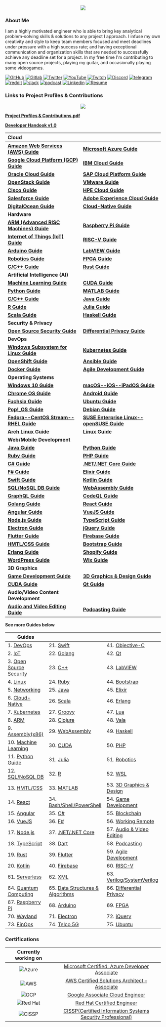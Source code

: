 <h1 align="center">
 <img src="https://user-images.githubusercontent.com/45159366/81243342-6c350f00-8fc4-11ea-9037-9cbe0f7bf3ff.png">
</h1>

### About Me
I am a highly motivated engineer who is able to bring key analytical problem-solving skills & solutions to any project I approach. I infuse my own creativity and style to keep team members focused and meet deadlines under pressure with a high success rate; and having exceptional communication and organization skills that are needed to successfully achieve any deadline set for a project. In my free time I'm contributing to many open source projects, playing my guitar, and occasionally playing some videogames.

[![GitHub](https://user-images.githubusercontent.com/45159366/94374332-67cad900-00c0-11eb-953d-8727aae8031d.png)](https://github.com/mikeroyal)
[![Gitlab](https://user-images.githubusercontent.com/45159366/114458301-e20e0700-9b93-11eb-8b4a-81784aba901c.png)](https://gitlab.com/maos20008)
[![Twitter](https://user-images.githubusercontent.com/45159366/85327986-bdba3000-b484-11ea-87f0-20be14e54852.png)](https://twitter.com/Miker256)
[![YouTube](https://user-images.githubusercontent.com/45159366/95527913-81570500-098b-11eb-9d12-7601543de4aa.png)]()
[![Twitch](https://user-images.githubusercontent.com/45159366/95504868-3ecd0280-0962-11eb-8ec2-a6c84182fb3e.png)](https://www.twitch.tv/r0yal_games)
[![Discord](https://user-images.githubusercontent.com/45159366/114456852-3617ec00-9b92-11eb-9446-7ecd481c0ba1.png)]()
[![telegram](https://user-images.githubusercontent.com/45159366/114456871-3a440980-9b92-11eb-9141-63c3add3fea7.png)]()
[![reddit](https://user-images.githubusercontent.com/45159366/114456858-37491900-9b92-11eb-9420-cb749e122dd8.png)]()
[![slack](https://user-images.githubusercontent.com/45159366/114456875-3b753680-9b92-11eb-86e4-202149551fad.png)]()
[![podcast](https://user-images.githubusercontent.com/45159366/111213748-54d49400-858e-11eb-8d89-80e7798774dd.png)]()
[![Linkedin](https://user-images.githubusercontent.com/45159366/85327989-beeb5d00-b484-11ea-9996-d6042a365e34.png)](https://www.linkedin.com/in/michael-royal-b923b4134/)
[![Resume](https://user-images.githubusercontent.com/45159366/85609897-5e3a5c80-b60b-11ea-94d4-751c7385e80a.png)](https://github.com/mikeroyal/mikeroyal.github.io/files/6612189/Michael_Royal_Resume.pdf)


### Links to Project Profiles & Contributions

<p align="center">
 <img src="https://user-images.githubusercontent.com/45159366/86542054-ed2a5d00-bec6-11ea-875e-9909383fe64c.png">
 </p>

**[Project Profiles & Contributions.pdf](https://github.com/mikeroyal/mikeroyal.github.io/files/4875593/Links.to.Project.Contributions.pdf)**

**[Developer Handook v1.0](https://github.com/mikeroyal/Developer-Handbook)**

| **Cloud**|  |
| :----------| :---------------| 
|**[Amazon Web Services (AWS) Guide](https://github.com/mikeroyal/AWS-Guide)**|**[Microsoft Azure Guide](https://github.com/mikeroyal/Azure-Guide)**|
|**[Google Cloud Platform (GCP) Guide](https://github.com/mikeroyal/Google-Cloud-Guide)**|**[IBM Cloud Guide](https://github.com/mikeroyal/IBM-Cloud-Guide)**|
|**[Oracle Cloud Guide](https://github.com/mikeroyal/Oracle-Cloud-Guide)**| **[SAP Cloud Platform Guide](https://github.com/mikeroyal/SAP-Guide)**|
|**[OpenStack Guide](https://github.com/mikeroyal/OpenStack-Guide)**| **[VMware Guide](https://github.com/mikeroyal/VMware-Guide)**|
|**[Cisco Guide](https://github.com/mikeroyal/Cisco-Guide)**| **[HPE Cloud Guide](https://github.com/mikeroyal/HPE-Guide)**|
|**[Salesforce Guide](https://github.com/mikeroyal/Salesforce-Guide)**|**[Adobe Experience Cloud Guide](https://github.com/mikeroyal/Adobe-Experience-Cloud-Guide)**|
|**[DigitalOcean Guide](https://github.com/mikeroyal/DigitalOcean-Guide)**|**[Cloud-Native Guide](https://github.com/mikeroyal/Cloud-Native-Guide)**|
| **Hardware**|  |
|**[ARM (Advanced RISC Machines) Guide](https://github.com/mikeroyal/ARM-Guide)**|**[Raspberry Pi Guide](https://github.com/mikeroyal/Raspberry-Pi-Guide)**|
|**[Internet of Things (IoT) Guide](https://github.com/mikeroyal/IoT-Guide)**|**[RISC-V Guide](https://github.com/mikeroyal/RISC-V-Guide)**|
|**[Arduino Guide](https://github.com/mikeroyal/Arduino-Guide)**| **[LabVIEW Guide](https://github.com/mikeroyal/LabVIEW-Guide)**|
|**[Robotics Guide](https://github.com/mikeroyal/Robotics-guide)**|**[FPGA Guide](https://github.com/mikeroyal/FPGA-Guide)**|
|**[C/C++ Guide](https://github.com/mikeroyal/CPP-Guide)**|**[Rust Guide](https://github.com/mikeroyal/Rust_lang-Guide)**|
| **Artificial Intelligence (AI)** |  |
|**[Machine Learning Guide](https://github.com/mikeroyal/Machine-Learning-Guide)**|**[CUDA Guide](https://github.com/mikeroyal/CUDA-Guide)**|
|**[Python Guide](https://github.com/mikeroyal/Python-Guide)**|**[MATLAB Guide](https://github.com/mikeroyal/MATLAB-Guide)**|
|**[C/C++ Guide](https://github.com/mikeroyal/CPP-Guide)**|**[Java Guide](https://github.com/mikeroyal/Java-Guide)**|
|**[R Guide](https://github.com/mikeroyal/R-Guide)**|**[Julia Guide](https://github.com/mikeroyal/Julia_lang-Guide)**|
|**[Scala Guide](https://github.com/mikeroyal/Scala-Guide)**|**[Haskell Guide](https://github.com/mikeroyal/Haskell-Guide)**|
| **Security & Privacy**|  |
|**[Open Source Security Guide](https://github.com/mikeroyal/Open-Source-Security-Guide)**|**[Differential Privacy Guide](https://github.com/mikeroyal/Differential-Privacy-Guide)**|
| **DevOps**|  |
|**[Windows Subsystem for Linux Guide](https://github.com/mikeroyal/WSL-Guide)**|**[Kubernetes Guide](https://github.com/mikeroyal/Kubernetes-Guide)**|
|**[OpenShift Guide](https://github.com/mikeroyal/OpenShift-Guide)**|**[Ansible Guide](https://github.com/mikeroyal/Ansible-Guide)**|
|**[Docker Guide](https://github.com/mikeroyal/Docker-Guide)**|**[Agile Development Guide](https://github.com/mikeroyal/Agile-Guide)** |
| **Operating Systems**|  |
|**[Windows 10 Guide](https://github.com/mikeroyal/Windows-10-Guide)**|**[macOS--iOS--iPadOS Guide](https://github.com/mikeroyal/macOS-iOS-iPadOS-Guide)**|
|**[Chrome OS Guide](https://github.com/mikeroyal/Chrome-OS-Guide)**|**[Android Guide](https://github.com/mikeroyal/Android-Guide)**|
|**[Fuchsia Guide](https://github.com/mikeroyal/Fuchsia-Guide)**|**[Ubuntu Guide](https://github.com/mikeroyal/Perfect-Ubuntu-Guide)**|
|**[Pop!_OS Guide](https://github.com/mikeroyal/Pop_OS-Guide)**|**[Debian Guide](https://github.com/mikeroyal/Debian-Guide)**|
|**[Fedora--CentOS Stream--RHEL Guide](https://github.com/mikeroyal/Fedora-Guide)**|**[SUSE Enterprise Linux--openSUSE Guide](https://github.com/mikeroyal/SUSE-openSUSE-Guide)**|
|**[Arch Linux Guide](https://github.com/mikeroyal/Arch-Linux-Guide)**|**[Linux Guide](https://github.com/mikeroyal/Linux-Guide)** |
| **Web/Mobile Development**|  |
|**[Java Guide](https://github.com/mikeroyal/Java-Guide)**|**[Python Guide](https://github.com/mikeroyal/Python-Guide)**|
|**[Ruby Guide](https://github.com/mikeroyal/Ruby-Guide)**|**[PHP Guide](https://github.com/mikeroyal/PHP-Guide)**|
|**[C# Guide](https://github.com/mikeroyal/C-Sharp-Guide)**|**[.NET/.NET Core Guide](https://github.com/mikeroyal/.NET-Guide)**|
|**[F# Guide](https://github.com/mikeroyal/F-Sharp-Guide)**|**[Elixir Guide](https://github.com/mikeroyal/Elixir-Guide)**|
|**[Swift Guide](https://github.com/mikeroyal/Swift-Guide)**|**[Kotlin Guide](https://github.com/mikeroyal/Kotlin-Guide)**|
|**[SQL/NoSQL DB Guide](https://github.com/mikeroyal/SQL-NoSQL-Guide)**|**[WebAssembly Guide](https://github.com/mikeroyal/WebAssembly-Guide)**|
|**[GraphQL Guide](https://github.com/mikeroyal/GraphQL-Guide)**| **[CodeQL Guide](https://github.com/mikeroyal/CodeQL-Guide)**|
|**[Golang Guide](https://github.com/mikeroyal/Go-Guide)**|**[React Guide](https://github.com/mikeroyal/ReactJS-Guide)**|
|**[Angular Guide](https://github.com/mikeroyal/Angular-Guide)**|**[VueJS Guide](https://github.com/mikeroyal/VueJS-Guide)**
|**[Node.js Guide](https://github.com/mikeroyal/Node.js-Guide)**|**[TypeScript Guide](https://github.com/mikeroyal/TypeScript-Guide)**|
|**[Electron Guide](https://github.com/mikeroyal/Electron-Guide)**|**[jQuery Guide](https://github.com/mikeroyal/jQuery-Guide)**|
|**[Flutter Guide](https://github.com/mikeroyal/Flutter-Guide)**|**[Firebase Guide](https://github.com/mikeroyal/Firebase-Guide)**|
|**[HMTL/CSS Guide](https://github.com/mikeroyal/HMTL-CSS-Guide)**|**[Bootstrap Guide](https://github.com/mikeroyal/Bootstrap-Guide)**|
|**[Erlang Guide](https://github.com/mikeroyal/Erlang-Guide)**|**[Shopify Guide](https://github.com/mikeroyal/Shopify-Guide)**|
|**[WordPress Guide](https://github.com/mikeroyal/WordPress-Guide)**|**[Wix Guide](https://github.com/mikeroyal/Wix-Guide)**|
| **3D Graphics**|  | 
|**[Game Development Guide](https://github.com/mikeroyal/Game-Development-Guide)**|**[3D Graphics & Design Guide](https://github.com/mikeroyal/3D-Graphics-and-Design-Guide)**|
|**[CUDA Guide](https://github.com/mikeroyal/CUDA-Guide)**|**[Qt Guide](https://github.com/mikeroyal/Qt-Guide)**|
| **Audio/Video Content Development**|  |
|**[Audio and Video Editing Guide](https://github.com/mikeroyal/Audio-and-Video-Editing-Guide)**|**[Podcasting Guide](https://github.com/mikeroyal/Podcasting-Guide)**|

**See more Guides below**

| Guides |  |  |
| --------------- | --------------- | --------------- |
| 1. [DevOps](https://github.com/mikeroyal/DevOps-Guide)|  21. [Swift](https://github.com/mikeroyal/Swift-Guide)| 41. [Objective-C](https://github.com/mikeroyal/Objective-C-Guide)|
| 2. [IoT](https://github.com/mikeroyal/IoT-Guide)| 22. [Golang](https://github.com/mikeroyal/Go-Guide)| 42. [Qt](https://github.com/mikeroyal/Qt-Guide)| 
| 3. [Open Source Security](https://github.com/mikeroyal/Open-Source-Security-Guide)| 23. [C++](https://github.com/mikeroyal/CPP-Guide)| 43. [LabVIEW](https://github.com/mikeroyal/LabVIEW-Guide)| 
| 4. [Linux](https://github.com/mikeroyal/Linux-Guide)| 24. [Ruby](https://github.com/mikeroyal/Ruby-Guide)| 44. [Bootstrap](https://github.com/mikeroyal/Bootstrap-Guide)|
| 5. [Networking](https://github.com/mikeroyal/Networking-Guide)|  25. [Java](https://github.com/mikeroyal/Java-Guide)| 45. [Elixir](https://github.com/mikeroyal/Elixir-Guide)| 
| 6. [Cloud-Native](https://github.com/mikeroyal/Cloud-Native-Guide)| 26. [Scala](https://github.com/mikeroyal/Scala-Guide) | 46. [Erlang](https://github.com/mikeroyal/Erlang-Guide)|
| 7. [Kubernetes](https://github.com/mikeroyal/Kubernetes-Guide) | 27. [Groovy](https://github.com/mikeroyal/Groovy-Guide)  | 47. [Lua](https://github.com/mikeroyal/Lua-Guide)|
| 8. [ARM](https://github.com/mikeroyal/ARM-Guide) | 28. [Clojure](https://github.com/mikeroyal/Clojure-Guide)| 48. [Vala](https://github.com/mikeroyal/Vala-Guide)|
| 9. [Assembly(x86)](https://github.com/mikeroyal/Assembly-Guide)| 29. [WebAssembly](https://github.com/mikeroyal/WebAssembly-Guide)|49. [Haskell](https://github.com/mikeroyal/Haskell-Guide)|
| 10. [Machine Learning](https://github.com/mikeroyal/Machine-Learning-Guide)|30. [CUDA](https://github.com/mikeroyal/CUDA-Guide)| 50. [PHP](https://github.com/mikeroyal/PHP-Guide)
| 11. [Python Guide](https://github.com/mikeroyal/Python-Guide)|31. [Julia](https://github.com/mikeroyal/Julia_lang-Guide)|51. [Robotics](https://github.com/mikeroyal/Robotics-guide)|
| 12. [SQL/NoSQL DB](https://github.com/mikeroyal/SQL-NoSQL-Guide)| 32. [R](https://github.com/mikeroyal/R-Guide)|52. [WSL](https://github.com/mikeroyal/WSL-Guide) |
| 13. [HMTL/CSS](https://github.com/mikeroyal/HMTL-CSS-Guide)| 33. [MATLAB](https://github.com/mikeroyal/MATLAB-Guide)|53. [3D Graphics & Design](https://github.com/mikeroyal/3D-Graphics-and-Design-Guide)|
| 14. [React](https://github.com/mikeroyal/ReactJS-Guide)  |34. [Bash/Shell/PowerShell](https://github.com/mikeroyal/Bash-Shell-Powershell-Guide) |54. [Game Development](https://github.com/mikeroyal/Game-Development-Guide)| 
| 15. [Angular](https://github.com/mikeroyal/Angular-Guide) | 35. [C#](https://github.com/mikeroyal/C-Sharp-Guide)|55. [Blockchain](https://github.com/mikeroyal/Blockchain-Guide)|
| 16. [VueJS](https://github.com/mikeroyal/VueJS-Guide) | 36. [F#](https://github.com/mikeroyal/F-Sharp-Guide)|56. [Working Remote](https://github.com/mikeroyal/Working-Remote-Guide)|
| 17. [Node.js](https://github.com/mikeroyal/Node.js-Guide)| 37. [.NET/.NET Core](https://github.com/mikeroyal/.NET-Guide)|57. [Audio & Video Editing](https://github.com/mikeroyal/Audio-and-Video-Editing-Guide)|
| 18. [TypeScript](https://github.com/mikeroyal/TypeScript-Guide)| 38. [Dart](https://github.com/mikeroyal/Dart-Guide)|58. [Podcasting](https://github.com/mikeroyal/Podcasting-Guide)|
| 19. [Rust](https://github.com/mikeroyal/Rust_lang-Guide)| 39. [Flutter](https://github.com/mikeroyal/Flutter-Guide)|59. [Agile Development](https://github.com/mikeroyal/Agile-Guide)|
|20. [Kotlin](https://github.com/mikeroyal/Kotlin-Guide)|40. [Firebase](https://github.com/mikeroyal/Firebase-Guide)|60. [RISC-V](https://github.com/mikeroyal/RISC-V-Guide)
|61. [Serverless](https://github.com/mikeroyal/Serverless-Guide)|62. [XML](https://github.com/mikeroyal/XML-Guide)|63. [Verilog/SystemVerilog](https://github.com/mikeroyal/Verilog-SystemVerilog-Guide)|
|64. [Quantum Computing](https://github.com/mikeroyal/Quantum-Computing-Guide)|65. [Data Structures & Algorithms](https://github.com/mikeroyal/Data-Structures-and-Algorithms)|66. [Differential Privacy](https://github.com/mikeroyal/Differential-Privacy-Guide)|
|67. [Raspberry Pi](https://github.com/mikeroyal/Raspberry-Pi-Guide)|68. [Arduino](https://github.com/mikeroyal/Arduino-Guide)|69. [FPGA](https://github.com/mikeroyal/FPGA-Guide)|
|70. [Wayland](https://github.com/mikeroyal/Developer-Handbook/blob/main/README.md#70-wayland)|71. [Electron](https://github.com/mikeroyal/Developer-Handbook/blob/main/README.md#71-electron)|72. [jQuery](https://github.com/mikeroyal/jQuery-Guide)|
|73. [FinOps](https://github.com/mikeroyal/Developer-Handbook/blob/main/README.md#73-finops)|74. [Telco 5G](https://github.com/mikeroyal/Developer-Handbook/blob/main/README.md#74-telco-5g)|75. [Ubuntu](https://github.com/mikeroyal/Perfect-Ubuntu-Guide)|

### Certifications


| Currently working on|  |
| :----------:| :---------------: | 
|![Azure](https://user-images.githubusercontent.com/45159366/100673067-af1b5300-3317-11eb-9f63-5839e9242f10.png)| [Microsoft Certified: Azure Developer Associate](https://docs.microsoft.com/learn/certifications/azure-developer)|
|![AWS](https://user-images.githubusercontent.com/45159366/100673070-b04c8000-3317-11eb-90bc-eded03b6e272.png) |[AWS Certified Solutions Architect – Associate](https://aws.amazon.com/certification/certified-solutions-architect-associate/)|
|![GCP](https://user-images.githubusercontent.com/45159366/100673076-b17dad00-3317-11eb-8fda-ec5adcd7df29.png)| [Google Associate Cloud Engineer](https://cloud.google.com/certification/cloud-engineer)|
|![Red Hat](https://user-images.githubusercontent.com/45159366/100673079-b2aeda00-3317-11eb-8a14-ddec35c47254.png)| [Red Hat Certified Engineer](https://www.redhat.com/en/services/certification/rhce)|
|![CISSP](https://user-images.githubusercontent.com/45159366/101218002-29f5ae00-3637-11eb-8e00-d2047ca8dca8.png)| [CISSP(Certified Information Systems Security Professional)](https://www.isc2.org/Certifications/CISSP)|
